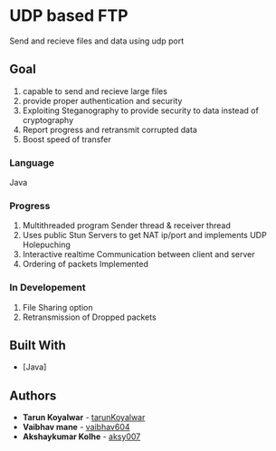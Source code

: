 # UDP based FTP

Send and recieve files and data using udp port

## Goal

1) capable to send and recieve large files
2) provide proper authentication and security
3) Exploiting Steganography to provide security to data instead of cryptography
4) Report progress and retransmit corrupted data
5) Boost speed of transfer

### Language

Java

### Progress

1) Multithreaded program Sender thread & receiver thread
2) Uses public Stun Servers to get NAT ip/port and implements UDP Holepuching
3) Interactive realtime Communication between client and server
4) Ordering of packets Implemented

### In Developement

1) File Sharing option
2) Retransmission of Dropped packets

## Built With

* [Java]


## Authors

* **Tarun Koyalwar**   - [tarunKoyalwar](https://github.com/tarunKoyalwar)
* **Vaibhav mane**   - [vaibhav604](https://github.com/vaibhav604)
* **Akshaykumar Kolhe**   - [aksy007](https://github.com/aksy007)
